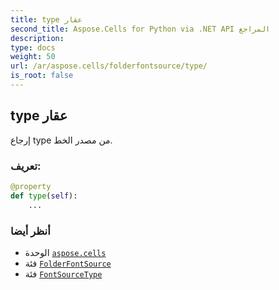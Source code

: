 ```yaml
---
title: type عقار
second_title: Aspose.Cells for Python via .NET API المراجع
description:
type: docs
weight: 50
url: /ar/aspose.cells/folderfontsource/type/
is_root: false
---
```

##  type عقار

إرجاع type من مصدر الخط.
###  تعريف:
```python
@property
def type(self):
    ...
```

###  أنظر أيضا
* الوحدة [`aspose.cells`](../../)
* فئة [`FolderFontSource`](/cells/python-net/ar/aspose.cells/folderfontsource)
* فئة [`FontSourceType`](/cells/python-net/ar/aspose.cells/fontsourcetype)
